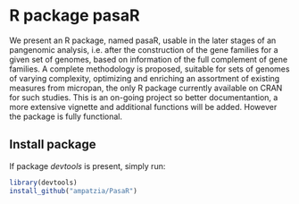 # R package pasaR
We present an R package, named pasaR, usable in the later stages of an pangenomic
analysis, i.e. after the construction of the gene families for a given set of genomes, based on information of the full complement of gene families. A complete methodology is proposed, suitable for sets of genomes of varying complexity, optimizing and enriching an assortment of existing measures from micropan, the only R package currently available on CRAN for such studies. This is an on-going project so better documentantion, a more extensive vignette and additional functions will be added. However the package is fully functional.

## Install package

If package *devtools* is present, simply run:

```R
library(devtools)
install_github("ampatzia/PasaR")
```
